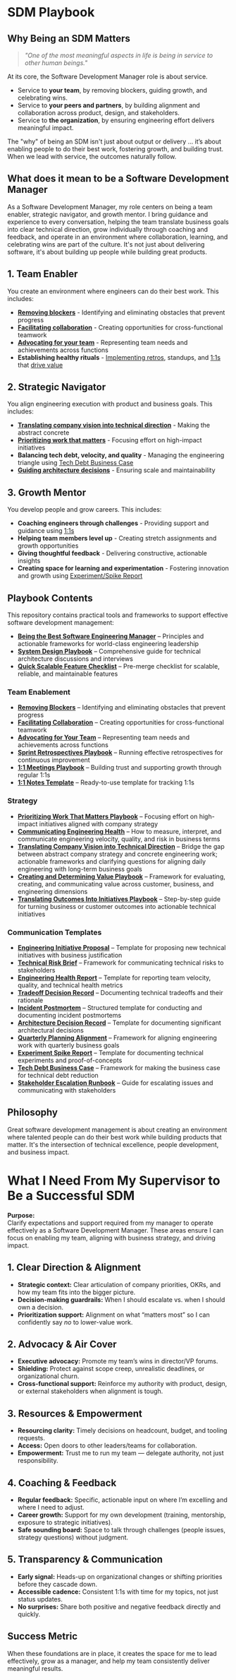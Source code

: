 # SDM Playbook

## Why Being an SDM Matters

> *"One of the most meaningful aspects in life is being in service to other human beings."*

At its core, the Software Development Manager role is about service.  
- Service to **your team**, by removing blockers, guiding growth, and celebrating wins.  
- Service to **your peers and partners**, by building alignment and collaboration across product, design, and stakeholders.  
- Service to **the organization**, by ensuring engineering effort delivers meaningful impact.  

The "why" of being an SDM isn't just about output or delivery ... it’s about enabling people to do their best work, fostering growth, and building trust. When we lead with service, the outcomes naturally follow.

## What does it mean to be a Software Development Manager

As a Software Development Manager, my role centers on being a team enabler, strategic navigator, and growth mentor. I bring guidance and experience to every conversation, helping the team translate business goals into clear technical direction, grow individually through coaching and feedback, and operate in an environment where collaboration, learning, and celebrating wins are part of the culture. It's not just about delivering software, it's about building up people while building great products.

## 1. Team Enabler

You create an environment where engineers can do their best work. This includes:

* **[Removing blockers](./team-enablement/remove-blockers.md)** - Identifying and eliminating obstacles that prevent progress
* **[Facilitating collaboration](./team-enablement/facilitate-collaboration.md)** - Creating opportunities for cross-functional teamwork
* **[Advocating for your team](./team-enablement/advocating.md)** - Representing team needs and achievements across functions
* **Establishing healthy rituals** - [Implementing retros](./team-enablement/retros.md), standups, and [1:1s](/team-enablement/1-on-1.md) that [drive value](./strategy/determine-value.md)

## 2. Strategic Navigator

You align engineering execution with product and business goals. This includes:

* **[Translating company vision into technical direction](./strategy/vision-to-direction.md)** - Making the abstract concrete
* **[Prioritizing work that matters](./strategy/README.md)** - Focusing effort on high-impact initiatives
* **Balancing tech debt, velocity, and quality** - Managing the engineering triangle using [Tech Debt Business Case](./communication-templates/09-tech-debt-business-case.md)
* **[Guiding architecture decisions](/systemdesign/system-design.md)** - Ensuring scale and maintainability

## 3. Growth Mentor

You develop people and grow careers. This includes:

* **Coaching engineers through challenges** - Providing support and guidance using [1:1s](./team-enablement/1-on-1.md)
* **Helping team members level up** - Creating stretch assignments and growth opportunities
* **Giving thoughtful feedback** - Delivering constructive, actionable insights
* **Creating space for learning and experimentation** - Fostering innovation and growth using [Experiment/Spike Report](./communication-templates/08-experiment-spike-report.md)

## Playbook Contents

This repository contains practical tools and frameworks to support effective software development management:

- **[Being the Best Software Engineering Manager](./being-the-best.md)** – Principles and actionable frameworks for world-class engineering leadership
- **[System Design Playbook](./systemdesign/system-design.md)** – Comprehensive guide for technical architecture discussions and interviews
- **[Quick Scalable Feature Checklist](./systemdesign/quick-sd-checklist.md)** – Pre-merge checklist for scalable, reliable, and maintainable features

### Team Enablement
- **[Removing Blockers](./team-enablement/remove-blockers.md)** – Identifying and eliminating obstacles that prevent progress
- **[Facilitating Collaboration](./team-enablement/facilitate-collaboration.md)** – Creating opportunities for cross-functional teamwork
- **[Advocating for Your Team](./team-enablement/advocating.md)** – Representing team needs and achievements across functions
- **[Sprint Retrospectives Playbook](./team-enablement/retros.md)** – Running effective retrospectives for continuous improvement
- **[1:1 Meetings Playbook](./team-enablement/1-on-1.md)** – Building trust and supporting growth through regular 1:1s
- **[1:1 Notes Template](./team-enablement/1-on-1-template.md)** – Ready-to-use template for tracking 1:1s

### Strategy
- **[Prioritizing Work That Matters Playbook](./strategy/README.md)** – Focusing effort on high-impact initiatives aligned with company strategy
- **[Communicating Engineering Health](./strategy/engineering-health.md)** – How to measure, interpret, and communicate engineering velocity, quality, and risk in business terms
- **[Translating Company Vision into Technical Direction](./strategy/vision-to-direction.md)** – Bridge the gap between abstract company strategy and concrete engineering work; actionable frameworks and clarifying questions for aligning daily engineering with long-term business goals
- **[Creating and Determining Value Playbook](./strategy/determine-value.md)** – Framework for evaluating, creating, and communicating value across customer, business, and engineering dimensions
- **[Translating Outcomes Into Initiatives Playbook](./strategy/outcomes-to-initiatives.md)** – Step-by-step guide for turning business or customer outcomes into actionable technical initiatives

### Communication Templates
- **[Engineering Initiative Proposal](./communication-templates/01-engineering-initiative-proposal.md)** – Template for proposing new technical initiatives with business justification
- **[Technical Risk Brief](./communication-templates/02-technical-risk-brief.md)** – Framework for communicating technical risks to stakeholders
- **[Engineering Health Report](./communication-templates/03-engineering-health-report.md)** – Template for reporting team velocity, quality, and technical health metrics
- **[Tradeoff Decision Record](./communication-templates/04-tradeoff-decision-record.md)** – Documenting technical tradeoffs and their rationale
- **[Incident Postmortem](./communication-templates/05-incident-postmortem.md)** – Structured template for conducting and documenting incident postmortems
- **[Architecture Decision Record](./communication-templates/06-architecture-decision-record.md)** – Template for documenting significant architectural decisions
- **[Quarterly Planning Alignment](./communication-templates/07-quarterly-planning-alignment.md)** – Framework for aligning engineering work with quarterly business goals
- **[Experiment Spike Report](./communication-templates/08-experiment-spike-report.md)** – Template for documenting technical experiments and proof-of-concepts
- **[Tech Debt Business Case](./communication-templates/09-tech-debt-business-case.md)** – Framework for making the business case for technical debt reduction
- **[Stakeholder Escalation Runbook](./communication-templates/10-stakeholder-escalation-runbook.md)** – Guide for escalating issues and communicating with stakeholders

## Philosophy

Great software development management is about creating an environment where talented people can do their best work while building products that matter. It's the intersection of technical excellence, people development, and business impact.

# What I Need From My Supervisor to Be a Successful SDM

**Purpose:**  
Clarify expectations and support required from my manager to operate effectively as a Software Development Manager. These areas ensure I can focus on enabling my team, aligning with business strategy, and driving impact.

## 1. Clear Direction & Alignment
- **Strategic context:** Clear articulation of company priorities, OKRs, and how my team fits into the bigger picture.  
- **Decision-making guardrails:** When I should escalate vs. when I should own a decision.  
- **Prioritization support:** Alignment on what “matters most” so I can confidently say *no* to lower-value work.  

## 2. Advocacy & Air Cover
- **Executive advocacy:** Promote my team’s wins in director/VP forums.  
- **Shielding:** Protect against scope creep, unrealistic deadlines, or organizational churn.  
- **Cross-functional support:** Reinforce my authority with product, design, or external stakeholders when alignment is tough.  

## 3. Resources & Empowerment
- **Resourcing clarity:** Timely decisions on headcount, budget, and tooling requests.  
- **Access:** Open doors to other leaders/teams for collaboration.  
- **Empowerment:** Trust me to run my team — delegate authority, not just responsibility.  

## 4. Coaching & Feedback
- **Regular feedback:** Specific, actionable input on where I’m excelling and where I need to adjust.  
- **Career growth:** Support for my own development (training, mentorship, exposure to strategic initiatives).  
- **Safe sounding board:** Space to talk through challenges (people issues, strategy questions) without judgment.  

## 5. Transparency & Communication
- **Early signal:** Heads-up on organizational changes or shifting priorities before they cascade down.  
- **Accessible cadence:** Consistent 1:1s with time for my topics, not just status updates.  
- **No surprises:** Share both positive and negative feedback directly and quickly.  

## Success Metric
When these foundations are in place, it creates the space for me to lead effectively, grow as a manager, and help my team consistently deliver meaningful results.
